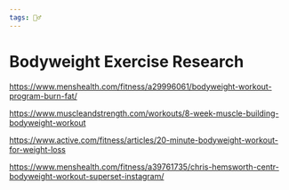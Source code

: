 ```yaml
---
tags: 🏃‍♂
---
```


# Bodyweight Exercise Research

https://www.menshealth.com/fitness/a29996061/bodyweight-workout-program-burn-fat/

https://www.muscleandstrength.com/workouts/8-week-muscle-building-bodyweight-workout

https://www.active.com/fitness/articles/20-minute-bodyweight-workout-for-weight-loss

https://www.menshealth.com/fitness/a39761735/chris-hemsworth-centr-bodyweight-workout-superset-instagram/

